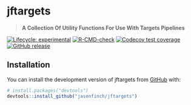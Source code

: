 
# jftargets

> **A Collection Of Utility Functions For Use With Targets Pipelines**

<!-- badges: start -->
[![Lifecycle: experimental](https://img.shields.io/badge/lifecycle-experimental-orange.svg)](https://lifecycle.r-lib.org/articles/stages.html#experimental)
[![R-CMD-check](https://github.com/jasenfinch/jftargets/actions/workflows/R-CMD-check.yaml/badge.svg)](https://github.com/jasenfinch/jftargets/actions/workflows/R-CMD-check.yaml)
[![Codecov test coverage](https://codecov.io/gh/jasenfinch/jftargets/branch/main/graph/badge.svg)](https://app.codecov.io/gh/jasenfinch/jftargets?branch=main)
[![GitHub release](https://img.shields.io/github/release/jasenfinch/jftargets.svg)](https://GitHub.com/jasenfinch/jftargets/releases/)
<!-- badges: end -->

## Installation

You can install the development version of jftargets from [GitHub](https://github.com/) with:

``` r
# install.packages("devtools")
devtools::install_github("jasenfinch/jftargets")
```

